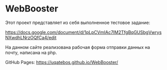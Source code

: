 # WebBooster

Этот проект представляет из себя выполненное тестовое задание: 

https://docs.google.com/document/d/1pLpCVmIAc7IM2TfgBqGUSbgVwrysNXwdhLNrzOQfCa4/edit

На данном сайте реализована рабочая форма отправки данных на почту, написана на php.

GitHub Pages: https://uqatebos.github.io/WebBooster/
